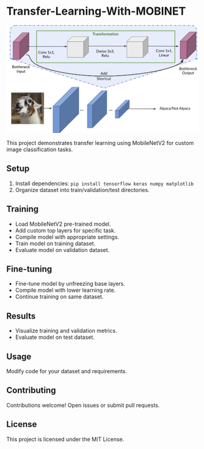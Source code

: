# Transfer-Learning-With-MOBINET 

![Model](images/mobilenetv2.png)

This project demonstrates transfer learning using MobileNetV2 for custom image classification tasks.

## Setup

1. Install dependencies: `pip install tensorflow keras numpy matplotlib`
2. Organize dataset into train/validation/test directories.

## Training

- Load MobileNetV2 pre-trained model.
- Add custom top layers for specific task.
- Compile model with appropriate settings.
- Train model on training dataset.
- Evaluate model on validation dataset.

## Fine-tuning

- Fine-tune model by unfreezing base layers.
- Compile model with lower learning rate.
- Continue training on same dataset.

## Results

- Visualize training and validation metrics.
- Evaluate model on test dataset.

## Usage

Modify code for your dataset and requirements.

## Contributing

Contributions welcome! Open issues or submit pull requests.

## License

This project is licensed under the MIT License.
